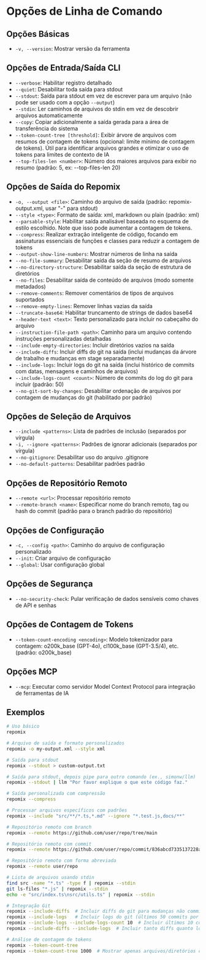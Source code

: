 # Opções de Linha de Comando

## Opções Básicas
- `-v, --version`: Mostrar versão da ferramenta

## Opções de Entrada/Saída CLI
- `--verbose`: Habilitar registro detalhado
- `--quiet`: Desabilitar toda saída para stdout
- `--stdout`: Saída para stdout em vez de escrever para um arquivo (não pode ser usado com a opção `--output`)
- `--stdin`: Ler caminhos de arquivos do stdin em vez de descobrir arquivos automaticamente
- `--copy`: Copiar adicionalmente a saída gerada para a área de transferência do sistema
- `--token-count-tree [threshold]`: Exibir árvore de arquivos com resumos de contagem de tokens (opcional: limite mínimo de contagem de tokens). Útil para identificar arquivos grandes e otimizar o uso de tokens para limites de contexto de IA
- `--top-files-len <number>`: Número dos maiores arquivos para exibir no resumo (padrão: 5, ex: --top-files-len 20)

## Opções de Saída do Repomix
- `-o, --output <file>`: Caminho do arquivo de saída (padrão: repomix-output.xml, usar "-" para stdout)
- `--style <type>`: Formato de saída: xml, markdown ou plain (padrão: xml)
- `--parsable-style`: Habilitar saída analisável baseada no esquema de estilo escolhido. Note que isso pode aumentar a contagem de tokens.
- `--compress`: Realizar extração inteligente de código, focando em assinaturas essenciais de funções e classes para reduzir a contagem de tokens
- `--output-show-line-numbers`: Mostrar números de linha na saída
- `--no-file-summary`: Desabilitar saída da seção de resumo de arquivos
- `--no-directory-structure`: Desabilitar saída da seção de estrutura de diretórios
- `--no-files`: Desabilitar saída de conteúdo de arquivos (modo somente metadados)
- `--remove-comments`: Remover comentários de tipos de arquivos suportados
- `--remove-empty-lines`: Remover linhas vazias da saída
- `--truncate-base64`: Habilitar truncamento de strings de dados base64
- `--header-text <text>`: Texto personalizado para incluir no cabeçalho do arquivo
- `--instruction-file-path <path>`: Caminho para um arquivo contendo instruções personalizadas detalhadas
- `--include-empty-directories`: Incluir diretórios vazios na saída
- `--include-diffs`: Incluir diffs do git na saída (inclui mudanças da árvore de trabalho e mudanças em stage separadamente)
- `--include-logs`: Incluir logs do git na saída (inclui histórico de commits com datas, mensagens e caminhos de arquivos)
- `--include-logs-count <count>`: Número de commits do log do git para incluir (padrão: 50)
- `--no-git-sort-by-changes`: Desabilitar ordenação de arquivos por contagem de mudanças do git (habilitado por padrão)

## Opções de Seleção de Arquivos
- `--include <patterns>`: Lista de padrões de inclusão (separados por vírgula)
- `-i, --ignore <patterns>`: Padrões de ignorar adicionais (separados por vírgula)
- `--no-gitignore`: Desabilitar uso do arquivo .gitignore
- `--no-default-patterns`: Desabilitar padrões padrão

## Opções de Repositório Remoto
- `--remote <url>`: Processar repositório remoto
- `--remote-branch <name>`: Especificar nome do branch remoto, tag ou hash do commit (padrão para o branch padrão do repositório)

## Opções de Configuração
- `-c, --config <path>`: Caminho do arquivo de configuração personalizado
- `--init`: Criar arquivo de configuração
- `--global`: Usar configuração global

## Opções de Segurança
- `--no-security-check`: Pular verificação de dados sensíveis como chaves de API e senhas

## Opções de Contagem de Tokens
- `--token-count-encoding <encoding>`: Modelo tokenizador para contagem: o200k_base (GPT-4o), cl100k_base (GPT-3.5/4), etc. (padrão: o200k_base)

## Opções MCP
- `--mcp`: Executar como servidor Model Context Protocol para integração de ferramentas de IA

## Exemplos

```bash
# Uso básico
repomix

# Arquivo de saída e formato personalizados
repomix -o my-output.xml --style xml

# Saída para stdout
repomix --stdout > custom-output.txt

# Saída para stdout, depois pipe para outro comando (ex., simonw/llm)
repomix --stdout | llm "Por favor explique o que este código faz."

# Saída personalizada com compressão
repomix --compress

# Processar arquivos específicos com padrões
repomix --include "src/**/*.ts,*.md" --ignore "*.test.js,docs/**"

# Repositório remoto com branch
repomix --remote https://github.com/user/repo/tree/main

# Repositório remoto com commit
repomix --remote https://github.com/user/repo/commit/836abcd7335137228ad77feb28655d85712680f1

# Repositório remoto com forma abreviada
repomix --remote user/repo

# Lista de arquivos usando stdin
find src -name "*.ts" -type f | repomix --stdin
git ls-files "*.js" | repomix --stdin
echo -e "src/index.ts\nsrc/utils.ts" | repomix --stdin

# Integração Git
repomix --include-diffs  # Incluir diffs do git para mudanças não commitadas
repomix --include-logs   # Incluir logs do git (últimos 50 commits por padrão)
repomix --include-logs --include-logs-count 10  # Incluir últimos 10 commits
repomix --include-diffs --include-logs  # Incluir tanto diffs quanto logs

# Análise de contagem de tokens
repomix --token-count-tree
repomix --token-count-tree 1000  # Mostrar apenas arquivos/diretórios com 1000+ tokens
```


